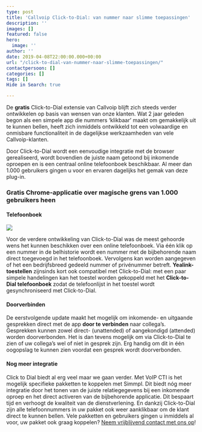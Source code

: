 ```yaml
---
type: post
title: 'Callvoip Click-to-Dial: van nummer naar slimme toepassingen'
description: ''
images: []
featured: false
hero:
  image: ''
author: ''
date: 2019-04-08T22:00:00.000+00:00
url: "/click-to-dial-van-nummer-naar-slimme-toepassingen/"
contactpersoon: []
categories: []
tags: []
Hide in Search: true

---
```

De **gratis** Click-to-Dial extensie van Callvoip blijft zich steeds verder ontwikkelen op basis van wensen van onze klanten. Wat 2 jaar geleden begon als een simpele app die nummers ‘klikbaar’ maakt om gemakkelijk uit te kunnen bellen, heeft zich inmiddels ontwikkeld tot een volwaardige en onmisbare functionaliteit in de dagelijkse werkzaamheden van vele Callvoip-klanten.<!--more-->

Door Click-to-Dial wordt een eenvoudige integratie met de browser gerealiseerd, wordt bovendien de juiste naam getoond bij inkomende oproepen en is een centraal online telefoonboek beschikbaar. Al meer dan 1.000 gebruikers gingen u voor en ervaren dagelijks het gemak van deze plug-in.

### **Gratis Chrome-applicatie over magische grens van 1.000 gebruikers heen**

#### **Telefoonboek**

![](https://www.callvoiptelefonie.nl/wp-content/uploads/2019/04/C2D-sb.png)

Voor de verdere ontwikkeling van Click-to-Dial was de meest gehoorde wens het kunnen beschikken over een online telefoonboek. Via één klik op een nummer in de belhistorie wordt een nummer met de bijbehorende naam direct toegevoegd in het telefoonboek. Vervolgens kan worden aangegeven of het een bedrijfsbreed gedeeld nummer of privénummer betreft.
**Yealink-toestellen** zijnsinds kort ook compatibel met Click-to-Dial: met een paar simpele handelingen kan het toestel worden gekoppeld met het **Click-to-Dial telefoonboek** zodat de telefoonlijst in het toestel wordt gesynchroniseerd met Click-to-Dial.

#### **Doorverbinden**

De eerstvolgende update maakt het mogelijk om inkomende- en uitgaande gesprekken direct met de app **door te verbinden** naar collega’s. Gesprekken kunnen zowel direct- (unattended) of aangekondigd (attended) worden doorverbonden. Het is dan tevens mogelijk om via Click-to-Dial te zien of uw collega’s wel of niet in gesprek zijn. Erg handig om dit in één oogopslag te kunnen zien voordat een gesprek wordt doorverbonden.

#### **Nog meer integratie**

Click to Dial biedt al erg veel maar we gaan verder. Met VoIP CTI is het mogelijk specifieke pakketten te koppelen met Simmpl. Dit biedt nóg meer integratie door het tonen van de juiste relatiegegevens bij een inkomende oproep en het direct activeren van de bijbehorende applicatie. Dit bespaart tijd en verhoogt de kwaliteit van de dienstverlening. En dankzij Click-to-Dial zijn alle telefoonnummers in uw pakket ook weer aanklikbaar om de klant direct te kunnen bellen. Vele pakketten en gebruikers gingen u inmiddels al voor, uw pakket ook graag koppelen? [Neem vrijblijvend contact met ons op](https://www.callvoiptelefonie.nl/contact/hulp-nodig/)!